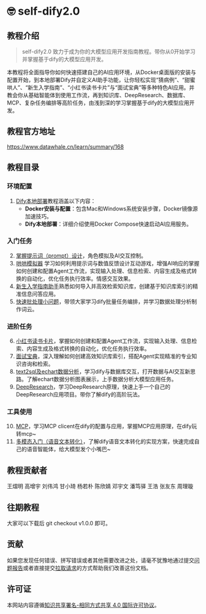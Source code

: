 # 🤓 self-dify2.0

## 教程介绍

> self-dify2.0 致力于成为你的大模型应用开发指南教程。带你从0开始学习并掌握基于dify的大模型应用开发。

本教程将全面指导你如何快速搭建自己的AI应用环境，从Docker桌面版的安装与配置开始，到本地部署Dify并自定义AI助手功能，让你轻松实现“猜病例”、“甜蜜哄人”、“新生入学指南”、“小红书读书卡片”与“面试宝典”等多种特色AI应用。并教会你从基础智能体到使用工作流，再到知识库、DeepResearch、数据库、MCP、复杂任务编排等高阶任务，由浅到深的学习掌握基于dify的大模型应用开发。

## 教程官方地址
https://www.datawhale.cn/learn/summary/168

## 教程目录

### 环境配置

1.  [Dify本地部署](https://datawhaler.feishu.cn/wiki/COa5w9crQiJt5ckQAR2cqm9LnSh)教程涵盖以下内容：
    *   **Docker安装与配置**：包含Mac和Windows系统安装步骤，Docker镜像源加速技巧。
    *   **Dify本地部署**：详细介绍使用Docker Compose快速启动AI应用服务。

### 入门任务

2.  [掌握提示词（prompt）设计](https://datawhaler.feishu.cn/wiki/Edk1wZZ9qikrY4kMAiicgNVonbh?fromScene=spaceOverview)，角色模拟及AI交互控制。
3.  [哄哄模拟器](https://datawhaler.feishu.cn/wiki/Ih64wA1MFiyyZFk9mVtcmHiPntc?fromScene=spaceOverview) 学习如何利用提示词与数值反馈设计互动游戏，增强AI响应的掌握如何创建和配置Agent工作流，实现输入处理、信息检索、内容生成及格式转换的自动化，优化任务执行效率。情感交互效果。
4.  [新生入学指南助手](https://datawhaler.feishu.cn/wiki/S3cNwyRQJifgHekTVaIcbE3bnYm?fromScene=spaceOverview)熟悉如何导入并高效检索知识库，创建基于知识库索引的精准信息问答应用。
5.  [快速批处理小问题](https://spvrm23ffj.feishu.cn/wiki/KL7PwhcFUinbyxkMOfsckxBun7f)，带领大家学习dify批量任务编排，并学习数据处理分析制作词云。

### 进阶任务

6.  [小红书读书卡片](https://datawhaler.feishu.cn/wiki/ZB3ZwD2foi2EWukNypecpVtrnoY)，掌握如何创建和配置Agent工作流，实现输入处理、信息检索、内容生成及格式转换的自动化，优化任务执行效率。
7.  [面试宝典](https://datawhaler.feishu.cn/wiki/QPqEwU68NizMAgkfr0Gc2LMqn5H)，深入理解如何创建高效知识库索引，搭配Agent实现精准的专业知识咨询和检索。
8.  [text2sql及echart数据分析](https://spvrm23ffj.feishu.cn/wiki/ZnHOwThLPi0D0CkNp1VcpTHinhe)，学习dify与数据库交互，打开数据与AI交互新思路。了解echart数据分析图表展示，上手数据分析大模型应用任务。
9.  [DeepResearch](https://spvrm23ffj.feishu.cn/wiki/HKlBw23R4iZaBnkcLlHcnPjPneh?fromScene=spaceOverview)，学习DeepResearch原理，快速上手一个自己的DeepResearch应用项目。带你了解dify的高阶玩法。

### 工具使用

10. [MCP](https://spvrm23ffj.feishu.cn/docx/Nmbjde0GtoLMvBxuy4hc3YHTnVc?from=from_lark_index_search&ccm_open_type=from_lark_index_search)，学习MCP clicent在dify的配置与应用，掌握MCP应用原理，在dify玩转mcp~
11. [多模态入门（语音文本转化）](https://spvrm23ffj.feishu.cn/docx/Nmbjde0GtoLMvBxuy4hc3YHTnVc)，了解dify语音文本转化的实现方案，快速完成自己的语音智能体，给大模型发个小嘴巴~

## 教程贡献者
王熠明
高增宇
刘伟鸿
甘小琦
杨若朴
陈欣婧
邓宇文
潘笃驿
王浩
张友东
周理璇

## 往期教程
大家可以下载后
    git checkout v1.0.0 即可。

## 贡献

如果您发现任何错误、拼写错误或者其他需要改进之处，请毫不犹豫地通过提交[问题报告](https://github.com/datawhalechina/self-dify/issues)或者直接提交[拉取请求](https://github.com/datawhalechina/self-dify/pulls)的方式帮助我们改善这份文档。

## 许可证

本网站内容遵循[知识共享署名-相同方式共享 4.0 国际许可协议](LICENSE-CC-BY-SA)。